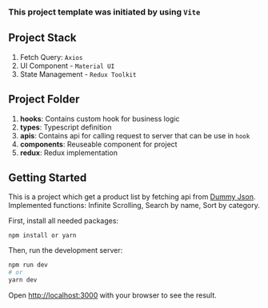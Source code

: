 ### This project template was initiated by using `Vite`

## Project Stack

1. Fetch Query: `Axios`
2. UI Component - `Material UI`
3. State Management - `Redux Toolkit`

## Project Folder

1. **hooks**: Contains custom hook for business logic
2. **types**: Typescript definition
3. **apis**: Contains api for calling request to server that can be use in `hook`
4. **components**: Reuseable component for project
5. **redux**: Redux implementation

## Getting Started

This is a project which get a product list by fetching api from [Dummy Json](https://dummyjson.com/).
Implemented functions: Infinite Scrolling, Search by name, Sort by category.

First, install all needed packages:

```
npm install or yarn
```

Then, run the development server:

```bash
npm run dev
# or
yarn dev
```

Open [http://localhost:3000](http://localhost:3000) with your browser to see the result.
